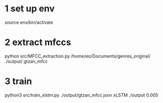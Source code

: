 # 1 set up env
source env/bin/activate

# 2 extract mfccs
python src/MFCC_extraction.py /home/eo/Documents/genres_original/ ./output/ gtzan_mfcc

# 3 train
python3 src/train_xlstm.py ./output/gtzan_mfcc.json xLSTM ./output 0.005

